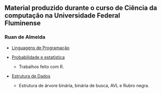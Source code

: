 ## Material produzido durante o curso de Ciência da computação na Universidade Federal Fluminense
### Ruan de Almeida 


  
- [Linguagens de Programação](https://github.com/MasterPug/Faculdade/tree/master/LP)

- [Probabilidade e estatística](https://github.com/MasterPug/Faculdade/tree/master/Probabilidade%20com%20R)
  - Trabalhos feito com R.

- [Estrutura de Dados](https://github.com/MasterPug/Faculdade/tree/master/ED)
  - Estrutura de árvore binária, binária de busca, AVL e Rubro negra.
